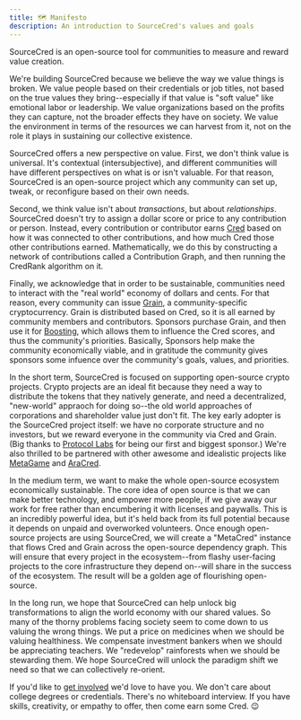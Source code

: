```yaml
---
title: 🗺 Manifesto
description: An introduction to SourceCred's values and goals
---
```


SourceCred is an open-source tool for communities to measure and reward value
creation.

We're building SourceCred because we believe the way we value things is broken.
We value people based on their credentials or job titles, not based on the true
values they bring--especially if that value is "soft value" like emotional
labor or leadership. We value organizations based on the profits they can
capture, not the broader effects they have on society. We value the environment
in terms of the resources we can harvest from it, not on the role it plays in
sustaining our collective existence.

SourceCred offers a new perspective on value. First, we don't think value is
universal. It's contextual (intersubjective), and different communities will
have different perspectives on what is or isn't valuable. For that reason,
SourceCred is an open-source project which any community can set up, tweak, or
reconfigure based on their own needs.

Second, we think value isn't about *transactions*, but about *relationships*.
SourceCred doesn't try to assign a dollar score or price to any contribution or
person. Instead, every contribution or contributor earns
[Cred](../concepts/cred.md) based on how it was connected to other
contributions, and how much Cred those other contributions earned.
Mathematically, we do this by constructing a network of contributions called a
Contribution Graph, and then running the CredRank algorithm on it.

Finally, we acknowledge that in order to be sustainable, communities need to
interact with the "real world" economy of dollars and cents. For that reason,
every community can issue [Grain](../concepts/grain.md), a community-specific
cryptocurrency. Grain is distributed based on Cred, so it is all earned by
community members and contributors. Sponsors purchase Grain, and then use it
for [Boosting](../concepts/boosting.md), which allows them to influence the
Cred scores, and thus the community's priorities. Basically, Sponsors help make
the community economically viable, and in gratitude the community gives
sponsors some infuence over the community's goals, values, and priorities.

In the short term, SourceCred is focused on supporting open-source crypto
projects. Crypto projects are an ideal fit because they need a way to
distribute the tokens that they natively generate, and need a decentralized,
"new-world" appraoch for doing so--the old world approaches of corporations and
shareholder value just don't fit. The key early adopter is the SourceCred
project itself: we have no corporate structure and no investors, but we reward
everyone in the community via Cred and Grain. (Big thanks to [Protocol
Labs](https://protocol.ai/) for being our first and biggest sponsor.) We're
also thrilled to be partnered with other awesome and idealistic projects like
[MetaGame](https://metagame.wtf/) and
[AraCred](https://aracred.github.io/website/).

In the medium term, we want to make the whole open-source ecosystem
economically sustainable. The core idea of open source is that we can make
better technology, and empower more people, if we give away our work for free
rather than encumbering it with licenses and paywalls. This is an incredibly
powerful idea, but it's held back from its full potential because it depends on
unpaid and overworked volunteers. Once enough open-source projects are using
SourceCred, we will create a "MetaCred" instance that flows Cred and Grain
across the open-source dependency graph. This will ensure that every project in
the ecosystem--from flashy user-facing projects to the core infrastructure they
depend on--will share in the success of the ecosystem. The result will be a
golden age of flourishing open-source.

In the long run, we hope that SourceCred can help unlock big transformations to
align the world economy with our shared values. So many of the thorny problems
facing society seem to come down to us valuing the wrong things. We put a price
on medicines when we should be valuing healthiness. We compensate investment
bankers when we should be appreciating teachers. We "redevelop" rainforests
when we should be stewarding them. We hope SourceCred will unlock the paradigm
shift we need so that we can collectively re-orient.

If you'd like to [get involved](../contributing/get-involved.md) we'd love to
have you. We don't care about college degrees or credentials. There's no
whiteboard interview. If you have skills, creativity, or empathy to offer, then
come earn some Cred. 😉
